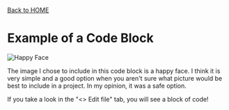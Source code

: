 [Back to HOME](https://github.com/camryngelliott/Midterm-Project-Spring-2023/blob/main/README.md)


<!DOCTYPE html>
<html>
<head>
<body>

<h1>Example of a Code Block</h1>
 <img src="https://m.media-amazon.com/images/W/IMAGERENDERING_521856-T1/images/I/4199zzjb7KS._AC_.jpg" alt="Happy Face">
  <p>The image I chose to include in this code block is a happy face. I think it is very simple and a good option
  when you aren't sure what picture would be best to include in a project. In my opinion, it was a safe option.</p>
 <p> If you take a look in the "<> Edit file" tab, you will see a block of code!</p>


</head>

</div>
</body>

</html> 

